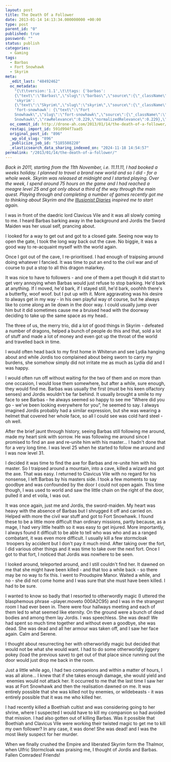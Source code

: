 ```yaml
---
layout: post
title: The Death Of a Follower
date: 2013-01-14 14:13:34.000000000 +00:00
type: post
parent_id: "0"
published: true
password: ""
status: publish
categories:
  - Gaming
tags:
  - Barbas
  - Fort Snowhawk
  - Skyrim
meta:
  _edit_last: "48492462"
  oc_metadata:
    "{\t\tversion:'1.1',\t\ttags: {'barbas':
    {\"text\":\"Barbas\",\"slug\":\"barbas\",\"source\":{\"_className\":\"SocialTag\",\"url\":\"http://d.opencalais.com/dochash-1/c4c30edf-ed09-30d5-9316-e3329a1cdaf6/SocialTag/1\",\"subjectURL\":null,\"type\":{\"_className\":\"ArtifactType\",\"url\":\"http://s.opencalais.com/1/type/tag/SocialTag\",\"name\":\"SocialTag\"},\"name\":\"Barbas\",\"makeMeATag\":true,\"importance\":1,\"normalizedRelevance\":1},\"bucketName\":\"current\",\"bucketPlacement\":\"auto\",\"_className\":\"Tag\"},
    'skyrim':
    {\"text\":\"Skyrim\",\"slug\":\"skyrim\",\"source\":{\"_className\":\"Entity\",\"url\":\"http://d.opencalais.com/pershash-1/887cb9a1-cc89-318a-ba1d-cd80e1ee64b1\",\"subjectURL\":null,\"type\":{\"_className\":\"ArtifactType\",\"url\":\"http://s.opencalais.com/1/type/em/e/Person\",\"name\":\"Person\"},\"name\":\"Skyrim\",\"rawRelevance\":0.954,\"normalizedRelevance\":0.954},\"bucketName\":\"current\",\"bucketPlacement\":\"auto\",\"_className\":\"Tag\"},
    'fort-snowhawk': {\"text\":\"Fort
    Snowhawk\",\"slug\":\"fort-snowhawk\",\"source\":{\"_className\":\"Entity\",\"url\":\"http://d.opencalais.com/genericHasher-1/2d32c618-9f19-3c17-b8a7-361048228ade\",\"subjectURL\":null,\"type\":{\"_className\":\"ArtifactType\",\"url\":\"http://s.opencalais.com/1/type/em/e/Facility\",\"name\":\"Facility\"},\"name\":\"Fort
    Snowhawk\",\"rawRelevance\":0.229,\"normalizedRelevance\":0.229},\"bucketName\":\"current\",\"bucketPlacement\":\"auto\",\"_className\":\"Tag\"}}\t}"
  oc_commit_id: http://drone-ah.com/2013/01/14/the-death-of-a-follower/1358172820
  restapi_import_id: 591d994f7aad5
  original_post_id: "896"
  _wp_old_slug: "896"
  _publicize_job_id: "5185508220"
  _elasticsearch_data_sharing_indexed_on: "2024-11-18 14:54:57"
permalink: "/2013/01/14/the-death-of-a-follower/"
---
```


_Back in 2011, starting from the 11th November, i.e. 11.11.11, I had booked a
weeks holiday. I planned to travel a brand new world and so I did - for a whole
week. Skyrim was released at midnight and I started playing. Over the week, I
spend around 75 hours on the game and I had reached a meagre level 25 and got
only about a third of the way through the main quest. Playing through and
completing a number of games recently got me to thinking about Skyrim and the
[Illusionist Diaries](http://www.pcgamer.com/2012/08/09/an-illusionist-in-skyrim-part-1/ "An Illusionist In Skyrim")
inspired me to start again._

I was in front of the daedric lord Clavicus Vile and it was all slowly coming to
me. I heard Barbas barking away in the background and Jordis the Sword Maiden
was her usual self, prancing about.

I looked for a way to get out and got to a closed gate. Seeing now way to open
the gate, I took the long way back out the cave. No biggie, it was a good way to
re-acquaint myself with the world again.

Once I got out of the cave, I re-prioritised. I had enough of traipsing around
doing whatever I fancied. It was time to put an end to the civil war and of
course to put a stop to all this dragon malarkey.

It was nice to have to followers - and one of them a pet though it did start to
get very annoying when Barbas would just refuse to stop barking. He\'d bark at
anything. If I moved, he\'d bark, if I stayed still, he\'d bark, ooohhh there\'s
a butterfly, woof woof. but I put up with it. More aggravating was his desire to
always get in my way - in his own playful way of course, but he always like to
come along an lie down in the door way. I could usually jump over him but it did
sometimes cause me a bruised head with the doorway deciding to take up the same
space as my head..

The three of us, the merry trio, did a lot of good things in Skyrim - defeated a
number of dragons, helped a bunch of people do this and that, sold a lot of
stuff and made a lot of money and even got up the throat of the world and
travelled back in time.

I would often head back to my first home in Whiterun and see Lydia hanging about
and while Jordis too complained about being sworn to carry my burdens, she
somehow simply did not irritate me as much as Lydia did and I was happy.

I would often run off without waiting for the two of them and on more than
one occasion, I would lose them somewhere, but after a while, sure enough, they
would find me. Barbas was usually the first (must be his keen olfactory senses)
and Jordis wouldn\'t be far behind. It usually brought a smile to my face to see
Barbas - he always seemed so happy to see me \"Where did you go - we\'ve been
looking everywhere for you\", he seemed to say. I always imagined Jordis
probably had a similar expression, but she was wearing a helmet that covered her
whole face, so all I could see was cold hard steel - oh well.

After the brief jaunt through history, seeing Barbas still following me around,
made my heart sink with sorrow. He was following me around since I promised to
find an axe and re-unite him with his master\... I hadn\'t done that for a very
long time. I was level 25 when he started to follow me around and I was now
level 31.

I decided it was time to find the axe for Barbas and re-unite him with his
master. So I traipsed around a mountain, into a cave, killed a wizard and got
the axe. That was easy. I returned to Clavicus Vile with no regard for his
nonsense, I left Barbas by his masters side. I took a few moments to say goodbye
and was confounded by the door I could not open again. This time though, I was
used to world and saw the little chain on the right of the door, pulled it and
et voila, I was out.

It was once again, just me and Jordis, the sword-maiden. My heart was heavy with
the absence of Barbas but I shrugged it off and carried on. Helped with more the
civil war stuff and got to Fort Snowhawk. I found these to be a little more
difficult than ordinary missions, partly because, as a mage, I had very little
health so it was easy to get injured. More importantly, I always found it
difficult to be able to tell who was who and as a ranged combatant, it was even
more difficult. I usually kill a few stormcloak  troopers by accident but I
don\'t pay it much mind. After taking over the fort, I did various other things
and it was time to take over the next fort. Once I got to that fort, I noticed
that Jordis was nowhere to be seen.

I looked around, teleported around, and I still couldn\'t find her. It dawned on
me that she might have been killed - and that too a while back - so there may be
no way to fix this. I went to Proudspire Manor. Waited a while, and no - she did
not come home and I was sure that she must have been killed. I had to be sure.

I wanted to know so badly that I resorted to otherwordly magic (I uttered the
blasphemous phrase \~player.moveto 000A2C95) and I was in the strangest room I
had ever been in. There were four hallways meeting and each of them led to what
seemed like eternity. On the ground were a bunch of dead bodies and among them
lay Jordis. I was speechless. She was dead! We had spent so much time together
and without even a goodbye, she was dead. She was dead and all her armour was
taken off, and I saw her face again. Calm and Serene.

I thought about resurrecting her with otherworldly magic but decided that would
not be what she would want. I had to do some otherworldly jiggery pokey (load
the previous save) to get out of that place since running out the door would
just drop me back in the room.

Just a little while ago, I had two companions and within a matter of hours, I
was all alone\... I knew that if she takes enough damage, she would yield and
 enemies would not attack her. It occurred to me that the last time I saw her
was at Fort Snowhawk and then the realisation dawned on me. It was entirely
possible that she was killed not by enemies, or wildebeasts - it was entirely
possible that it was me who killed her.

I had recently killed a Boethiah cultist and was considering going to her
shrine, where I suspected I would have to kill my companion so had avoided that
mission. I had also gotten out of killing Barbas. Was it possible that Boethiah
and Clavicus Vile were working their twisted magic to get me to kill my own
follower? In any case, it was done! She was dead! and I was the most likely
suspect for her murder.

When we finally crushed the Empire and liberated Skyrim form the Thalmor, when
Ulfric Stormcloak was praising me, I thought of Jordis and Barbas. Fallen
Comrades! Friends!
